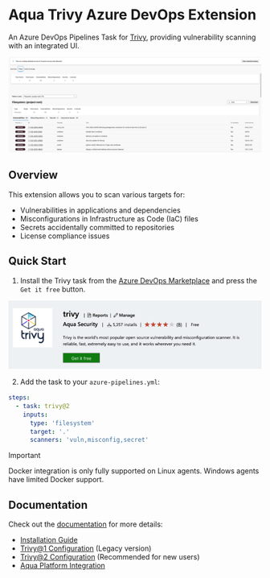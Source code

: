 # Aqua Trivy Azure DevOps Extension

An Azure DevOps Pipelines Task for [Trivy](https://github.com/aquasecurity/trivy), providing vulnerability scanning with an integrated UI.

![Screenshot showing the Trivy extension in the Azure DevOps UI](images/resultsview.png)

## Overview

This extension allows you to scan various targets for:

- Vulnerabilities in applications and dependencies
- Misconfigurations in Infrastructure as Code (IaC) files
- Secrets accidentally committed to repositories
- License compliance issues

## Quick Start

1. Install the Trivy task from the [Azure DevOps Marketplace](https://marketplace.visualstudio.com/items?itemName=AquaSecurityOfficial.trivy-official) and press the `Get it free` button.

![Marketplace](docs/imgs/marketplace.png)

2. Add the task to your `azure-pipelines.yml`:

```yaml
steps:
  - task: trivy@2
    inputs:
      type: 'filesystem'
      target: '.'
      scanners: 'vuln,misconfig,secret'
```

> [!Important]
> Docker integration is only fully supported on Linux agents. Windows agents have limited Docker support.

## Documentation

Check out the [documentation](docs/README.md) for more details:

- [Installation Guide](docs/installation.md)
- [Trivy@1 Configuration](docs/trivyv1.md) (Legacy version)
- [Trivy@2 Configuration](docs/trivyv2.md) (Recommended for new users)
- [Aqua Platform Integration](docs/connectedservice.md)
